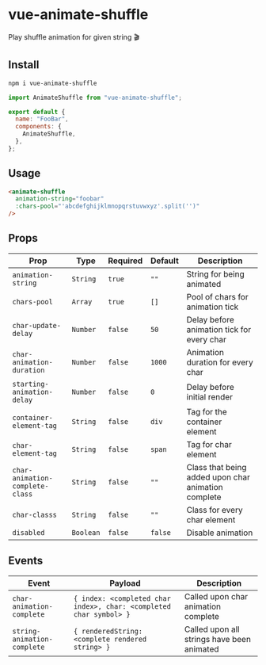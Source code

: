 # vue-animate-shuffle

Play shuffle animation for given string 🎬

## Install

```bash
npm i vue-animate-shuffle
```

```js
import AnimateShuffle from "vue-animate-shuffle";

export default {
  name: "FooBar",
  components: {
    AnimateShuffle,
  },
};
```

## Usage

```html
<animate-shuffle
  animation-string="foobar"
  :chars-pool="'abcdefghijklmnopqrstuvwxyz'.split('')"
/>
```

## Props

| Prop                            | Type      | Required | Default | Description                                         |
| ------------------------------- | --------- | -------- | ------- | --------------------------------------------------- |
| `animation-string`              | `String`  | `true`   | `""`    | String for being animated                           |
| `chars-pool`                    | `Array`   | `true`   | `[]`    | Pool of chars for animation tick                    |
| `char-update-delay`             | `Number`  | `false`  | `50`    | Delay before animation tick for every char          |
| `char-animation-duration`       | `Number`  | `false`  | `1000`  | Animation duration for every char                   |
| `starting-animation-delay`      | `Number`  | `false`  | `0`     | Delay before initial render                         |
| `container-element-tag`         | `String`  | `false`  | `div`   | Tag for the container element                       |
| `char-element-tag`              | `String`  | `false`  | `span`  | Tag for char element                                |
| `char-animation-complete-class` | `String`  | `false`  | `""`    | Class that being added upon char animation complete |
| `char-classs`                   | `String`  | `false`  | `""`    | Class for every char element                        |
| `disabled`                      | `Boolean` | `false`  | `false` | Disable animation                                   |

## Events

| Event                       | Payload                                                            | Description                                |
| --------------------------- | ------------------------------------------------------------------ | ------------------------------------------ |
| `char-animation-complete`   | `{ index: <completed char index>, char: <completed char symbol> }` | Called upon char animation complete        |
| `string-animation-complete` | `{ renderedString: <complete rendered string> }`                   | Called upon all strings have been animated |
